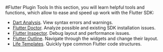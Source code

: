 #Flutter Plugin Tools
In this section, you will learn helpful tools and functions, which allow to ease and speed up work with the Flutter SDK:

- [Dart Analysis](dart_analysis.md). View syntax errors  and warnings.
- [Flutter Doctor](flutter_doctor.md). Analyze possible and existing SDK installation issues.
- [Flutter Inspector](flutter_inspector.md). Debug layout and performance issues.
- [Flutter Outline](flutter_outline.md). Navigate through the widgets and change their layout.
- [Life Templates](life_templates.md). Quickly type common Flutter code structures.